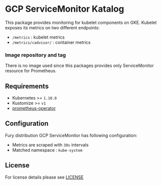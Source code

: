 # GCP ServiceMonitor Katalog

This package provides monitoring for kubelet components on GKE. Kubelet exposes its metrics on two different endpoints: 
- `/metrics` : kubelet metrics
- `/metrics/cadvisor/` : container metrics 

### Image repository and tag

There is no image used since this packages provides only ServiceMonitor resource for Prometheus. 

## Requirements

- Kubernetes >= `1.10.0`
- Kustomize >= `v1`
- [prometheus-operator](https://github.com/sighup-io/fury-kubernetes-monitoring/blob/master/prometheus-operator)


## Configuration

Fury distribution GCP ServiceMonitor has following configuration:

- Metrics are scraped with `30s` intervals 
- Matched namespace : `kube-system`


## License

For license details please see [LICENSE](https://sighup.io/fury/license) 

